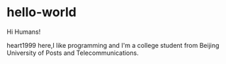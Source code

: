 # hello-world

Hi Humans!

heart1999 here,I like programming and I'm a college student from Beijing University of Posts and Telecommunications.
